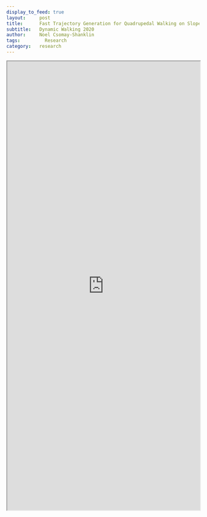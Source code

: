 ```yaml
---
display_to_feed: true
layout:     post
title:      Fast Trajectory Generation for Quadrupedal Walking on Slopes
subtitle:   Dynamic Walking 2020
author:     Noel Csomay-Shanklin
tags: 		  Research
category:   research
---
```

<!-- Start Writing Below in Markdown -->
<iframe width="100%" height="1170" src="https://noelc-s.github.io/website/img/DynamicWalking2020Final.pdf">
